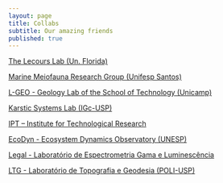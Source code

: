 ```yaml
---
layout: page
title: Collabs
subtitle: Our amazing friends
published: true
---
```


[The Lecours Lab (Un. Florida)](https://www.thelecourslab.org)  

[Marine Meiofauna Research Group (Unifesp Santos)](http://fonsecagfc.wixsite.com/np-meiofauna)  

[L-GEO - Geology Lab of the School of Technology (Unicamp)](https://wordpress.ft.unicamp.br/bernardotf/l-geo/)  

[Karstic Systems Lab (IGc-USP)](http://sites.igc.usp.br/gsa/laboratorios/sistemas-carsticos/)  

[IPT – Institute for Technological Research](https://www.ipt.br/en/)  

[EcoDyn - Ecosystem Dynamics Observatory (UNESP)](http://tscanada.wixsite.com/ecodyn)  

[Legal - Laboratório de Espectrometria Gama e Luminescência](http://sites.igc.usp.br/emu/sistema-de-datacao/)

[LTG - Laboratório de Topografia e Geodesia (POLI-USP)](https://ltgwebmstr.wixsite.com/ltgptr)









<!-- {: style="text-align:center"}
[![The Lecours Lab](/img/logos/lecours.png "The Lecours Lab"){:width="290px" text-align:"center"}](https://www.thelecourslab.org)  
The Lecours Lab (Un. Florida)  
<br/><br/>
[![Marine Meiofauna Research Group (Unifesp Santos)](/img/logos/meiofauna.png "Marine Meiofauna Research Group"){:width="290px"}](http://fonsecagfc.wixsite.com/np-meiofauna)  
Marine Meiofauna Research Group (Unifesp Santos)  
<br/><br/>
[![Geology Lab of the School of Technology (Unicamp)](/img/logos/L-GEO_logo.png "Geology Lab of the School of Technology"){:width="290px"}](https://wordpress.ft.unicamp.br/bernardotf/l-geo/)  
Geology Lab of the School of Technology (Unicamp)  
<br/><br/>
[![IPT – Institute for Technological Research](/img/logos/logo_ipt.gif "IPT – Institute for Technological Research"){:width="290px"}](https://www.ipt.br/en/)  
IPT – Institute for Technological Research
<br/><br/>
[![Ecosystem Dynamics Observatory](/img/logos/ecodyn_logo.png "Ecosystem Dynamics Observatory"){:width="290px"}](http://tscanada.wixsite.com/ecodyn)  
Ecosystem Dynamics Observatory (UNESP)  
<br/><br/>
[Laboratório de Espectrometria Gama e Luminescência – Legal](http://sites.igc.usp.br/emu/sistema-de-datacao/)
<br/><br/>

 -->
<!-- <div style="display:block;text-align:center">
  <a href="https://www.thelecourslab.org" rel="noopener noreferrer" target="_blank"><img src="/img/lecours.png" width="290" /></a><br>
  The Lecours Lab (Un. Florida)<br><br><br><br>
  <a href="http://fonsecagfc.wixsite.com/np-meiofauna" rel="noopener noreferrer" target="_blank"><img src="/img/meiofauna.png" width="290"></a><br>
  Marine Meiofauna Research Group (Unifesp Santos)<br><br><br><br>
  <a href="https://wordpress.ft.unicamp.br/bernardotf/l-geo/" rel="noopener noreferrer" target="_blank"><img src="/img/L-GEO_logo.png" width="290"></a><br>
  Geology Lab of the School of Technology (Unicamp)<br><br><br><br>
  <a href="http://tscanada.wixsite.com/ecodyn" rel="noopener noreferrer" target="_blank"><img src="/img/ecodyn_logo.png" width="290"></a><br>
  Ecosystem Dynamics Observatory (UNESP)<br><br><br><br>
</div>

 -->